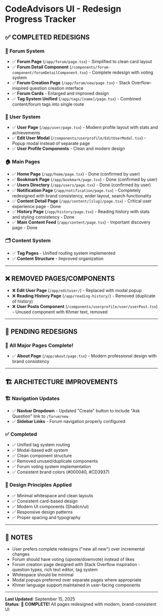 # CodeAdvisors UI - Redesign Progress Tracker

## ✅ **COMPLETED REDESIGNS**

### 🎯 **Forum System**
- ✅ **Forum Page** (`/app/forum/page.tsx`) - Simplified to clean card layout
- ✅ **Forum Detail Component** (`/components/forum-component/forumDetailComponent.tsx`) - Complete redesign with voting system
- ✅ **Forum Creation Page** (`/app/forum/new/page.tsx`) - Stack Overflow-inspired question creation interface
- ✅ **Forum Cards** - Enlarged and improved design
- ✅ **Tag System Unified** (`/app/tags/[name]/page.tsx`) - Combined content/forum tags into single route

### 👤 **User System**
- ✅ **User Page** (`/app/user/page.tsx`) - Modern profile layout with stats and achievements
- ✅ **Edit User Modal** (`/components/userprofile/EditUserModal.tsx`) - Popup modal instead of separate page
- ✅ **User Profile Components** - Clean and modern design

### 🏠 **Main Pages** 
- ✅ **Home Page** (`/app/home/page.tsx`) - Done (confirmed by user)
- ✅ **Bookmark Page** (`/app/bookmark/page.tsx`) - Done (confirmed by user)  
- ✅ **Users Directory** (`/app/users/page.tsx`) - Done (confirmed by user)
- ✅ **Notification Page** (`/app/notification/page.tsx`) - Completely redesigned with brand consistency, wider layout, search functionality
- ✅ **Content Detail Page** (`/app/content/[slug]/page.tsx`) - Critical user experience page - Done
- ✅ **History Page** (`/app/history/page.tsx`) - Reading history with stats and styling consistency - Done
- ✅ **Main Content Feed** (`/app/content/page.tsx`) - Important discovery page - Done

### 🗂️ **Content System**
- ✅ **Tag Pages** - Unified routing system implemented
- ✅ **Content Structure** - Improved organization

---

## ❌ **REMOVED PAGES/COMPONENTS**
- ❌ **Edit User Page** (`/app/edituser/`) - Replaced with modal popup
- ❌ **Reading History Page** (`/app/reading-history/`) - Removed (duplicate of history)
- ❌ **User Posts Component** (`/components/userprofile/user/userPost.tsx`) - Unused component with Khmer text, removed

---

## 🔄 **PENDING REDESIGNS**

### 📱 **All Major Pages Complete!**
- ✅ **About Page** (`/app/about/page.tsx`) - Modern professional design with brand consistency

---

## 🏗️ **ARCHITECTURE IMPROVEMENTS**

### 🏗️ **Navigation Updates**
- ✅ **Navbar Dropdown** - Updated "Create" button to include "Ask Question" link to `/forum/new`
- ✅ **Sidebar Links** - Forum navigation properly configured

### ✅ **Completed**
- ✅ Unified tag system routing
- ✅ Modal-based edit system
- ✅ Clean component structure
- ✅ Removed unused/duplicate components
- ✅ Forum voting system implementation
- ✅ Consistent brand colors (#000040, #CD3937)

### 🎯 **Design Principles Applied**
- ✅ Minimal whitespace and clean layouts
- ✅ Consistent card-based design
- ✅ Modern UI components (Shadcn/ui)
- ✅ Responsive design patterns
- ✅ Proper spacing and typography

---

## 📝 **NOTES**
- User prefers complete redesigns ("new all new") over incremental changes
- Forum should have voting (upvote/downvote) instead of likes
- Forum creation page designed with Stack Overflow inspiration - question types, rich text editor, tag system
- Whitespace should be minimal 
- Modal popups preferred over separate pages where appropriate
- Khmer language support maintained in user-facing components

---

**Last Updated**: September 15, 2025  
**Status**: 🎉 **COMPLETE!** All pages redesigned with modern, brand-consistent UI